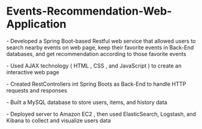 # Events-Recommendation-Web-Application

<p>
	- Developed a Spring Boot-based Restful web service that allowed users to search nearby events on web page, keep their favorite events in Back-End databases, and get recommendation according to those favorite events
</p> 

<p>
	- Used AJAX technology ( HTML , CSS , and JavaScript ) to create an interactive web page
</p>

<p>
	- Created RestControllers int Spring Boots as Back-End to handle HTTP requests and responses
</p>

<p>
	- Built a MySQL database to store users, items, and history data
</p>

<p>
	- Deployed server to Amazon EC2 , then used ElasticSearch, Logstash, and Kibana to collect and visualize users data
</p>
